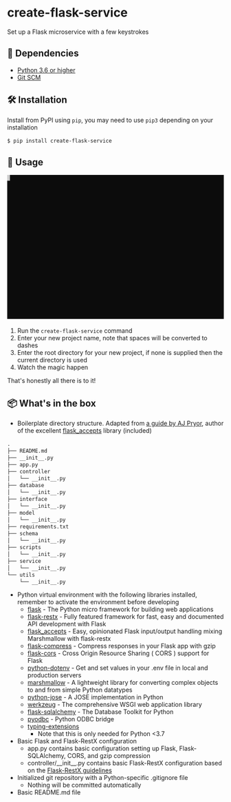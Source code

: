 # create-flask-service
Set up a Flask microservice with a few keystrokes

## 👶 Dependencies
* [Python 3.6 or higher](https://www.python.org/downloads/)
* [Git SCM](https://git-scm.com/downloads)

## 🛠️ Installation
Install from PyPI using `pip`, you may need to use `pip3` depending on your installation
```bash
$ pip install create-flask-service
```

## 🚀 Usage
![Demo](https://github.com/amickael/create-flask-service/blob/master/animation.svg)

1. Run the `create-flask-service` command
2. Enter your new project name, note that spaces will be converted to dashes
3. Enter the root directory for your new project, if none is supplied then the current directory is used
4. Watch the magic happen

That's honestly all there is to it!

## 📦 What's in the box
* Boilerplate directory structure. Adapted from [a guide by AJ Pryor](http://alanpryorjr.com/2019-05-20-flask-api-example/), author of the excellent [flask_accepts](https://github.com/apryor6/flask_accepts) library (included)
```
.
├── README.md
├── __init__.py
├── app.py
├── controller
│   └── __init__.py
├── database
│   └── __init__.py
├── interface
│   └── __init__.py
├── model
│   └── __init__.py
├── requirements.txt
├── schema
│   └── __init__.py
├── scripts
│   └── __init__.py
├── service
│   └── __init__.py
└── utils
    └── __init__.py
```

* Python virtual environment with the following libraries installed, remember to activate the environment before developing
    * [flask](https://github.com/pallets/flask) - The Python micro framework for building web applications
    * [flask-restx](https://github.com/python-restx/flask-restx) - Fully featured framework for fast, easy and documented API development with Flask
    * [flask_accepts](https://github.com/apryor6/flask_accepts) - Easy, opinionated Flask input/output handling mixing Marshmallow with flask-restx
    * [flask-compress](https://github.com/colour-science/flask-compress) - Compress responses in your Flask app with gzip
    * [flask-cors](https://github.com/corydolphin/flask-cors) - Cross Origin Resource Sharing ( CORS ) support for Flask
    * [python-dotenv](https://github.com/theskumar/python-dotenv) - Get and set values in your .env file in local and production servers
    * [marshmallow](https://github.com/marshmallow-code/marshmallow) - A lightweight library for converting complex objects to and from simple Python datatypes
    * [python-jose](https://github.com/mpdavis/python-jose) - A JOSE implementation in Python
    * [werkzeug](https://github.com/pallets/werkzeug) - The comprehensive WSGI web application library
    * [flask-sqlalchemy](https://github.com/pallets/flask-sqlalchemy) - The Database Toolkit for Python
    * [pyodbc](https://github.com/mkleehammer/pyodbc) - Python ODBC bridge
    * [typing-extensions](https://github.com/python/typing/tree/master/typing_extensions)
      * Note that this is only needed for Python <3.7
* Basic Flask and Flask-RestX configuration
    * app.py contains basic configuration setting up Flask, Flask-SQLAlchemy, CORS, and gzip compression
    * controller/\_\_init\_\_.py contains basic Flask-RestX configuration based on the [Flask-RestX guidelines](https://flask-restx.readthedocs.io/en/latest/scaling.html)
* Initialized git repository with a Python-specific .gitignore file
  * Nothing will be committed automatically
* Basic README.md file
